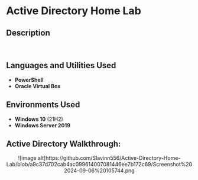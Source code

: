 <h1>Active Directory Home Lab</h1>

 
<h2>Description</h2>

<br />


<h2>Languages and Utilities Used</h2>

- <b>PowerShell</b> 
- <b>Oracle Virtual Box</b>

<h2>Environments Used </h2>

- <b>Windows 10</b> (21H2)
- <b>Windows Server 2019</b>
<h2>Active Directory Walkthrough:</h2>

<p align="center">
![image alt]https://github.com/Slavinn556/Active-Directory-Home-Lab/blob/a9c37d702cab4ac099614007081446ee7b172c69/Screenshot%202024-09-06%20105744.png

<!--
 ```diff
- text in red
+ text in green
! text in orange
# text in gray
@@ text in purple (and bold)@@
```
--!>
